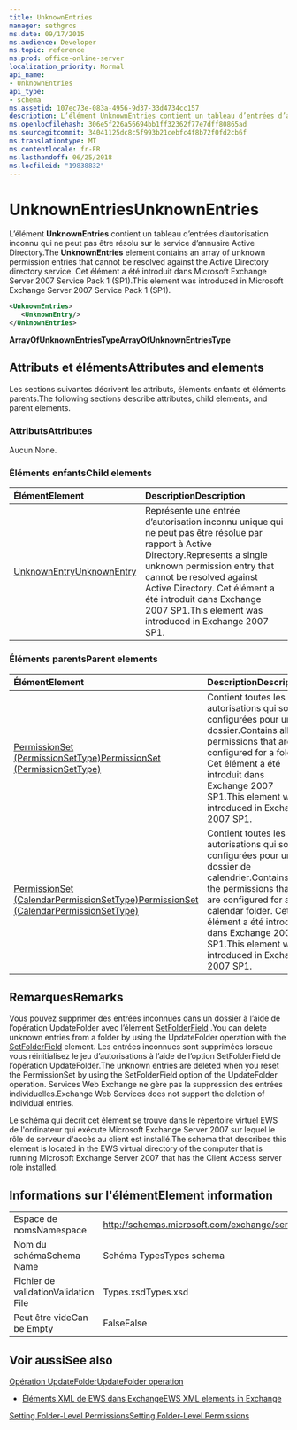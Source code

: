 ```yaml
---
title: UnknownEntries
manager: sethgros
ms.date: 09/17/2015
ms.audience: Developer
ms.topic: reference
ms.prod: office-online-server
localization_priority: Normal
api_name:
- UnknownEntries
api_type:
- schema
ms.assetid: 107ec73e-083a-4956-9d37-33d4734cc157
description: L’élément UnknownEntries contient un tableau d’entrées d’autorisation inconnu qui ne peut pas être résolu sur le service d’annuaire Active Directory. Cet élément a été introduit dans Microsoft Exchange Server 2007 Service Pack 1 (SP1).
ms.openlocfilehash: 306e5f226a56694bb1ff32362f77e7dff80865ad
ms.sourcegitcommit: 34041125dc8c5f993b21cebfc4f8b72f0fd2cb6f
ms.translationtype: MT
ms.contentlocale: fr-FR
ms.lasthandoff: 06/25/2018
ms.locfileid: "19838832"
---
```

# <a name="unknownentries"></a><span data-ttu-id="c6ada-104">UnknownEntries</span><span class="sxs-lookup"><span data-stu-id="c6ada-104">UnknownEntries</span></span>

<span data-ttu-id="c6ada-105">L’élément **UnknownEntries** contient un tableau d’entrées d’autorisation inconnu qui ne peut pas être résolu sur le service d’annuaire Active Directory.</span><span class="sxs-lookup"><span data-stu-id="c6ada-105">The **UnknownEntries** element contains an array of unknown permission entries that cannot be resolved against the Active Directory directory service.</span></span> <span data-ttu-id="c6ada-106">Cet élément a été introduit dans Microsoft Exchange Server 2007 Service Pack 1 (SP1).</span><span class="sxs-lookup"><span data-stu-id="c6ada-106">This element was introduced in Microsoft Exchange Server 2007 Service Pack 1 (SP1).</span></span> 
  
```xml
<UnknownEntries>
   <UnknownEntry/>
</UnknownEntries>
```

 <span data-ttu-id="c6ada-107">**ArrayOfUnknownEntriesType**</span><span class="sxs-lookup"><span data-stu-id="c6ada-107">**ArrayOfUnknownEntriesType**</span></span>
## <a name="attributes-and-elements"></a><span data-ttu-id="c6ada-108">Attributs et éléments</span><span class="sxs-lookup"><span data-stu-id="c6ada-108">Attributes and elements</span></span>

<span data-ttu-id="c6ada-109">Les sections suivantes décrivent les attributs, éléments enfants et éléments parents.</span><span class="sxs-lookup"><span data-stu-id="c6ada-109">The following sections describe attributes, child elements, and parent elements.</span></span>
  
### <a name="attributes"></a><span data-ttu-id="c6ada-110">Attributs</span><span class="sxs-lookup"><span data-stu-id="c6ada-110">Attributes</span></span>

<span data-ttu-id="c6ada-111">Aucun.</span><span class="sxs-lookup"><span data-stu-id="c6ada-111">None.</span></span>
  
### <a name="child-elements"></a><span data-ttu-id="c6ada-112">Éléments enfants</span><span class="sxs-lookup"><span data-stu-id="c6ada-112">Child elements</span></span>

|<span data-ttu-id="c6ada-113">**Élément**</span><span class="sxs-lookup"><span data-stu-id="c6ada-113">**Element**</span></span>|<span data-ttu-id="c6ada-114">**Description**</span><span class="sxs-lookup"><span data-stu-id="c6ada-114">**Description**</span></span>|
|:-----|:-----|
|[<span data-ttu-id="c6ada-115">UnknownEntry</span><span class="sxs-lookup"><span data-stu-id="c6ada-115">UnknownEntry</span></span>](unknownentry.md) <br/> |<span data-ttu-id="c6ada-116">Représente une entrée d’autorisation inconnu unique qui ne peut pas être résolue par rapport à Active Directory.</span><span class="sxs-lookup"><span data-stu-id="c6ada-116">Represents a single unknown permission entry that cannot be resolved against Active Directory.</span></span> <span data-ttu-id="c6ada-117">Cet élément a été introduit dans Exchange 2007 SP1.</span><span class="sxs-lookup"><span data-stu-id="c6ada-117">This element was introduced in Exchange 2007 SP1.</span></span>  <br/> |
   
### <a name="parent-elements"></a><span data-ttu-id="c6ada-118">Éléments parents</span><span class="sxs-lookup"><span data-stu-id="c6ada-118">Parent elements</span></span>

|<span data-ttu-id="c6ada-119">**Élément**</span><span class="sxs-lookup"><span data-stu-id="c6ada-119">**Element**</span></span>|<span data-ttu-id="c6ada-120">**Description**</span><span class="sxs-lookup"><span data-stu-id="c6ada-120">**Description**</span></span>|
|:-----|:-----|
|[<span data-ttu-id="c6ada-121">PermissionSet (PermissionSetType)</span><span class="sxs-lookup"><span data-stu-id="c6ada-121">PermissionSet (PermissionSetType)</span></span>](permissionset-permissionsettype.md) <br/> |<span data-ttu-id="c6ada-122">Contient toutes les autorisations qui sont configurées pour un dossier.</span><span class="sxs-lookup"><span data-stu-id="c6ada-122">Contains all the permissions that are configured for a folder.</span></span> <span data-ttu-id="c6ada-123">Cet élément a été introduit dans Exchange 2007 SP1.</span><span class="sxs-lookup"><span data-stu-id="c6ada-123">This element was introduced in Exchange 2007 SP1.</span></span>  <br/> |
|[<span data-ttu-id="c6ada-124">PermissionSet (CalendarPermissionSetType)</span><span class="sxs-lookup"><span data-stu-id="c6ada-124">PermissionSet (CalendarPermissionSetType)</span></span>](permissionset-calendarpermissionsettype.md) <br/> |<span data-ttu-id="c6ada-125">Contient toutes les autorisations qui sont configurées pour un dossier de calendrier.</span><span class="sxs-lookup"><span data-stu-id="c6ada-125">Contains all the permissions that are configured for a calendar folder.</span></span> <span data-ttu-id="c6ada-126">Cet élément a été introduit dans Exchange 2007 SP1.</span><span class="sxs-lookup"><span data-stu-id="c6ada-126">This element was introduced in Exchange 2007 SP1.</span></span>  <br/> |
   
## <a name="remarks"></a><span data-ttu-id="c6ada-127">Remarques</span><span class="sxs-lookup"><span data-stu-id="c6ada-127">Remarks</span></span>

<span data-ttu-id="c6ada-128">Vous pouvez supprimer des entrées inconnues dans un dossier à l’aide de l’opération UpdateFolder avec l’élément [SetFolderField](setfolderfield.md) .</span><span class="sxs-lookup"><span data-stu-id="c6ada-128">You can delete unknown entries from a folder by using the UpdateFolder operation with the [SetFolderField](setfolderfield.md) element.</span></span> <span data-ttu-id="c6ada-129">Les entrées inconnues sont supprimées lorsque vous réinitialisez le jeu d’autorisations à l’aide de l’option SetFolderField de l’opération UpdateFolder.</span><span class="sxs-lookup"><span data-stu-id="c6ada-129">The unknown entries are deleted when you reset the PermissionSet by using the SetFolderField option of the UpdateFolder operation.</span></span> <span data-ttu-id="c6ada-130">Services Web Exchange ne gère pas la suppression des entrées individuelles.</span><span class="sxs-lookup"><span data-stu-id="c6ada-130">Exchange Web Services does not support the deletion of individual entries.</span></span> 
  
<span data-ttu-id="c6ada-131">Le schéma qui décrit cet élément se trouve dans le répertoire virtuel EWS de l'ordinateur qui exécute Microsoft Exchange Server 2007 sur lequel le rôle de serveur d'accès au client est installé.</span><span class="sxs-lookup"><span data-stu-id="c6ada-131">The schema that describes this element is located in the EWS virtual directory of the computer that is running Microsoft Exchange Server 2007 that has the Client Access server role installed.</span></span>
  
## <a name="element-information"></a><span data-ttu-id="c6ada-132">Informations sur l'élément</span><span class="sxs-lookup"><span data-stu-id="c6ada-132">Element information</span></span>

|||
|:-----|:-----|
|<span data-ttu-id="c6ada-133">Espace de noms</span><span class="sxs-lookup"><span data-stu-id="c6ada-133">Namespace</span></span>  <br/> |http://schemas.microsoft.com/exchange/services/2006/types  <br/> |
|<span data-ttu-id="c6ada-134">Nom du schéma</span><span class="sxs-lookup"><span data-stu-id="c6ada-134">Schema Name</span></span>  <br/> |<span data-ttu-id="c6ada-135">Schéma Types</span><span class="sxs-lookup"><span data-stu-id="c6ada-135">Types schema</span></span>  <br/> |
|<span data-ttu-id="c6ada-136">Fichier de validation</span><span class="sxs-lookup"><span data-stu-id="c6ada-136">Validation File</span></span>  <br/> |<span data-ttu-id="c6ada-137">Types.xsd</span><span class="sxs-lookup"><span data-stu-id="c6ada-137">Types.xsd</span></span>  <br/> |
|<span data-ttu-id="c6ada-138">Peut être vide</span><span class="sxs-lookup"><span data-stu-id="c6ada-138">Can be Empty</span></span>  <br/> |<span data-ttu-id="c6ada-139">False</span><span class="sxs-lookup"><span data-stu-id="c6ada-139">False</span></span>  <br/> |
   
## <a name="see-also"></a><span data-ttu-id="c6ada-140">Voir aussi</span><span class="sxs-lookup"><span data-stu-id="c6ada-140">See also</span></span>



[<span data-ttu-id="c6ada-141">Opération UpdateFolder</span><span class="sxs-lookup"><span data-stu-id="c6ada-141">UpdateFolder operation</span></span>](updatefolder-operation.md)


- [<span data-ttu-id="c6ada-142">Éléments XML de EWS dans Exchange</span><span class="sxs-lookup"><span data-stu-id="c6ada-142">EWS XML elements in Exchange</span></span>](ews-xml-elements-in-exchange.md)


[<span data-ttu-id="c6ada-143">Setting Folder-Level Permissions</span><span class="sxs-lookup"><span data-stu-id="c6ada-143">Setting Folder-Level Permissions</span></span>](http://msdn.microsoft.com/library/c7530e86-5112-401c-b10a-9c054ae59f07%28Office.15%29.aspx)

